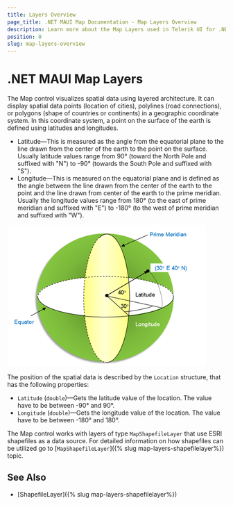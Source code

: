 ```yaml
---
title: Layers Overview
page_title: .NET MAUI Map Documentation - Map Layers Overview
description: Learn more about the Map Layers used in Telerik UI for .NET MAUI Map control.
position: 0
slug: map-layers-overview
---
```


# .NET MAUI Map Layers

The Map control visualizes spatial data using layered architecture. It can display spatial data points
(location of cities), polylines (road connections), or polygons (shape of countries or continents) in a geographic coordinate system. In this coordinate system, a point on the surface of the earth is defined using latitudes and longitudes.

* Latitude&mdash;This is measured as the angle from the equatorial plane to the line drawn from the center of the earth to the point on the surface. Usually latitude values range from 90° (toward the North Pole and suffixed with "N") to -90° (towards the South Pole and suffixed with "S").
* Longitude&mdash;This is measured on the equatorial plane and is defined as the angle between the line drawn from the center of the earth to the point and the line drawn from center of the earth to the prime meridian. Usually the longitude values range from 180° (to the east of prime meridian and suffixed with "E") to -180° (to the west of prime meridian and suffixed with "W").

![.NET MAUI Map-Geographic Coordinate System](../images/map-geographiccoordinatesystem.png)

The position of the spatial data is described by the `Location` structure, that has the following properties:

* `Latitude` (`double`)&mdash;Gets the latitude value of the location. The value have to be between -90° and 90°.
* `Longitude` (`double`)&mdash;Gets the longitude value of the location. The value have to be between -180° and 180°.

The Map control works with layers of type `MapShapefileLayer` that use ESRI shapefiles as a data source. For detailed information on how shapefiles can be utilized go to [`MapShapefileLayer`]({% slug map-layers-shapefilelayer%}) topic.

## See Also

- [ShapefileLayer]({% slug map-layers-shapefilelayer%})

